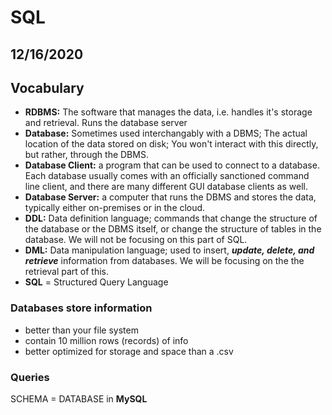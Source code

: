 # SQL

## 12/16/2020

## Vocabulary 

- **RDBMS:** The software that manages the data, i.e. handles it's storage and retrieval. Runs the database server
- **Database:** Sometimes used interchangably with a DBMS; The actual location of the data stored on disk; You won't interact with this directly, but rather, through the DBMS.
- **Database Client:** a program that can be used to connect to a database. Each database usually comes with an officially sanctioned command line client, and there are many different GUI database clients as well.
- **Database Server:** a computer that runs the DBMS and stores the data, typically either on-premises or in the cloud.
- **DDL:** Data definition language; commands that change the structure of the database or the DBMS itself, or change the structure of tables in the database. We will not be focusing on this part of SQL.
- **DML:** Data manipulation language; used to insert, ***update, delete, and retrieve*** information from databases. We will be focusing on the the retrieval part of this.
- **SQL** = Structured Query Language

### **Databases store information**
-  better than your file system
- contain 10 million rows (records) of info
- better optimized for storage and space than a .csv

### **Queries**

SCHEMA = DATABASE in **MySQL**

